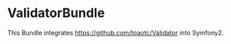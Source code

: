 ValidatorBundle
===============

This Bundle integrates https://github.com/toaotc/Validator into Symfony2.

